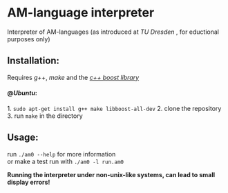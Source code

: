 AM-language interpreter
==============

Interpreter of AM-languages (as introduced at <i>TU Dresden</i> , for eductional purposes only)

<h2>Installation:</h2>
  Requires <i>g++</i>, <i>make</i> and the <a href="http://boost.org"><i>c++ boost library</i></a><br>
  <h4>@<i>Ubuntu</i>:</h4>
  1. <code>sudo apt-get install g++ make libboost-all-dev</code>
  2. clone the repository
  3. run <code>make</code> in the directory

<h2>Usage:</h2>
  run <code>./am0 --help</code> for more information<br> or make a test run
  with <code>./am0 -l run.am0</code>
  
  <b>Running the interpreter under non-unix-like systems, can lead to small display errors!</b>
